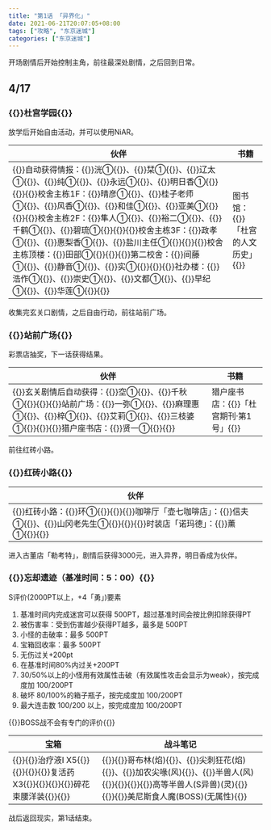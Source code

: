 ```yaml
---
title: "第1话 「异界化」"
date: 2021-06-21T20:07:05+08:00
tags: ["攻略", "东京迷城"]
categories: ["东京迷城"]
---
```


开场剧情后开始控制主角，前往最深处剧情，之后回到日常。

## 4/17

### {{<fontColor red>}}杜宫学园{{</fontColor>}}

放学后开始自由活动，并可以使用NiAR。  

| 伙伴                                                         | 书籍                       |
| ------------------------------------------------------------ | -------------------------- |
| {{<poem>}}自动获得情报：{{<fontColor pink>}}洸①{{</fontColor>}}、{{<fontColor pink>}}栞①{{</fontColor>}}、{{<fontColor pink>}}辽太①{{</fontColor>}}、{{<fontColor pink>}}纯①{{</fontColor>}}、{{<fontColor pink>}}永远①{{</fontColor>}}、{{<fontColor pink>}}明日香①{{</fontColor>}}{{</poem>}}{{<poem>}}校舍主栋1F：{{<fontColor pink>}}晴彦①{{</fontColor>}}、{{<fontColor pink>}}桂子老师①{{</fontColor>}}、{{<fontColor pink>}}风香①{{</fontColor>}}、{{<fontColor pink>}}和佳①{{</fontColor>}}、{{<fontColor pink>}}亚美①{{</fontColor>}}{{</poem>}}{{<poem>}}校舍主栋2F：{{<fontColor pink>}}隼人①{{</fontColor>}}、{{<fontColor pink>}}裕二①{{</fontColor>}}、{{<fontColor pink>}}千鹤①{{</fontColor>}}、{{<fontColor pink>}}碧琉①{{</fontColor>}}{{</poem>}}{{<poem>}}校舍主栋3F：{{<fontColor pink>}}政孝①{{</fontColor>}}、{{<fontColor pink>}}惠梨香①{{</fontColor>}}、{{<fontColor pink>}}盐川主任①{{</fontColor>}}{{</poem>}}{{<poem>}}校舍主栋顶楼：{{<fontColor pink>}}田部①{{</fontColor>}}{{</poem>}}{{<poem>}}第二校舍：{{<fontColor pink>}}间藤①{{</fontColor>}}、{{<fontColor pink>}}静音①{{</fontColor>}}、{{<fontColor pink>}}实①{{</fontColor>}}{{</poem>}}{{<poem>}}社办楼：{{<fontColor pink>}}浩作①{{</fontColor>}}、{{<fontColor pink>}}崇史①{{</fontColor>}}、{{<fontColor pink>}}文都①{{</fontColor>}}、{{<fontColor pink>}}早纪①{{</fontColor>}}、{{<fontColor pink>}}华莲①{{</fontColor>}}{{</poem>}} | 图书馆：{{<fontColor orange>}}「杜宫的人文历史」{{</fontColor>}} |

收集完玄关口剧情，之后自由行动，前往站前广场。

### {{<fontColor red>}}站前广场{{</fontColor>}}

彩票店抽奖，下一话获得结果。

| 伙伴                                                         | 书籍                           |
| ------------------------------------------------------------ | ------------------------------ |
| {{<poem>}}玄关剧情后自动获得：{{<fontColor pink>}}空①{{</fontColor>}}、{{<fontColor pink>}}千秋①{{</fontColor>}}{{</poem>}}{{<poem>}}站前广场：{{<fontColor pink>}}一弥①{{</fontColor>}}、{{<fontColor pink>}}麻理惠①{{</fontColor>}}、{{<fontColor pink>}}梓①{{</fontColor>}}、{{<fontColor pink>}}艾莉①{{</fontColor>}}、{{<fontColor pink>}}三枝婆①{{</fontColor>}}{{</poem>}}{{<poem>}}猎户座书店：{{<fontColor pink>}}贤一①{{</fontColor>}}{{</poem>}} | 猎户座书店：{{<fontColor orange>}}「杜宫期刊·第1号」{{</fontColor>}} |

前往红砖小路。

### {{<fontColor red>}}红砖小路{{</fontColor>}}

| 伙伴                                                         |
| ------------------------------------------------------------ |
| {{<poem>}}红砖小路：{{<fontColor pink>}}环①{{</fontColor>}}{{</poem>}}{{<poem>}}咖啡厅「壶七咖啡店」：{{<fontColor pink>}}信夫①{{</fontColor>}}、{{<fontColor pink>}}山冈老先生①{{</fontColor>}}{{</poem>}}{{<poem>}}时装店「诺玛德」：{{<fontColor pink>}}薰①{{</fontColor>}}{{</poem>}} |

进入古董店「勒考特」，剧情后获得3000元，进入异界，明日香成为伙伴。

### {{<fontColor yellow>}}忘却遗迹（基准时间：5：00）{{</fontColor>}}

S评价(2000PT以上，+4「勇」)要素

1. 基准时间内完成迷宫可以获得 500PT，超过基准时间会按比例扣除获得PT
2. 被伤害率：受到伤害越少获得PT越多，最多是 500PT
3. 小怪的击破率：最多 500PT
4. 宝箱回收率：最多 500PT
5. 无伤过关+200pt
6. 在基准时间80%内过关+200PT
7. 30/50%以上的小怪用有效属性击破（有效属性攻击会显示为weak），按完成度加 100/200PT
8. 破坏 80/100%的箱子瓶子，按完成度加 100/200PT
9. 最大连击数 100/200 以上，按完成度加 100/200PT

{{<spoiler>}}BOSS战不会有专门的评价{{</spoiler>}}

| 宝箱                                                         | 战斗笔记                                                     |
| ------------------------------------------------------------ | ------------------------------------------------------------ |
| {{<poem>}}{{<fontColor skyblue>}}治疗液I X5{{</fontColor>}}{{</poem>}}{{<poem>}}{{<fontColor skyblue>}}复活药 X3{{</fontColor>}}{{</poem>}}{{<poem>}}{{<fontColor skyblue>}}碎花束腰洋装{{</fontColor>}}{{</poem>}} | {{<poem>}}{{<fontColor purple>}}哥布林(焰){{</fontColor>}}、{{<fontColor purple>}}尖刺狂花(焰){{</fontColor>}}、{{<fontColor purple>}}加农尖喙(风){{</fontColor>}}、{{<fontColor purple>}}半兽人(风){{</fontColor>}}{{</poem>}}{{<poem>}}{{<fontColor purple>}}高等半兽人(S异兽)(灵){{</fontColor>}}{{</poem>}}{{<fontColor red>}}美尼斯食人魔(BOSS)(无属性){{</fontColor>}} |

战后返回现实，第1话结束。
